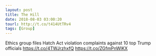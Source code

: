 ```yaml
---
layout: post
title: The Hill
date: 2018-08-03 03:00:20
tourl: http://t.co/t414UtTRv4
tags: [Group]
---
```

Ethics group files Hatch Act violation complaints against 10 top Trump officials https://t.co/4TWJrzhxfQ https://t.co/ZGfmPnWlKX